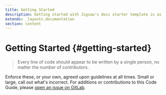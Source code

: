 ```yaml
---
title: Getting Started
description: Getting started with Jigsaw's docs starter template is as easy as 1, 2, 3.
extends: _layouts.documentation
section: content
---
```


# Getting Started {#getting-started}

> Every line of code should appear to be written by a single person, no matter the number of contributors.

Enforce these, or your own, agreed upon guidelines at all times. Small or large, call out what's incorrect. For additions or contributions to this Code Guide, please [open an issue on GitLab](https://gitlab.com/vertexit/guidelines/issues/new).
